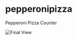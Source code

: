 # pepperonipizza
Pepperoni Pizza Counter


![Final View](http://images.antoniogmartins.com/Hello_world!_-_Google_Chromecl5fe.png "Final view")

